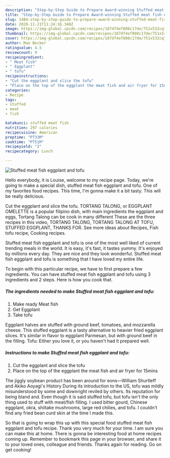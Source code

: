```yaml
---
description: "Step-by-Step Guide to Prepare Award-winning Stuffed meat fish eggplant and tofu"
title: "Step-by-Step Guide to Prepare Award-winning Stuffed meat fish eggplant and tofu"
slug: 1484-step-by-step-guide-to-prepare-award-winning-stuffed-meat-fish-eggplant-and-tofu
date: 2020-11-21T11:24:16.348Z
image: https://img-global.cpcdn.com/recipes/187df4ef808c17de/751x532cq70/stuffed-meat-fish-eggplant-and-tofu-recipe-main-photo.jpg
thumbnail: https://img-global.cpcdn.com/recipes/187df4ef808c17de/751x532cq70/stuffed-meat-fish-eggplant-and-tofu-recipe-main-photo.jpg
cover: https://img-global.cpcdn.com/recipes/187df4ef808c17de/751x532cq70/stuffed-meat-fish-eggplant-and-tofu-recipe-main-photo.jpg
author: Mae Becker
ratingvalue: 4.5
reviewcount: 9
recipeingredient:
- " Meat fish"
- " Eggplant"
- " tofu"
recipeinstructions:
- "Cut the eggplant and slice the tofu"
- "Place on the top of the eggplant the meat fish and air fryer for 15mins"
categories:
- Recipe
tags:
- stuffed
- meat
- fish

katakunci: stuffed meat fish 
nutrition: 297 calories
recipecuisine: American
preptime: "PT33M"
cooktime: "PT51M"
recipeyield: "2"
recipecategory: Lunch

---
```



![Stuffed meat fish eggplant and tofu](https://img-global.cpcdn.com/recipes/187df4ef808c17de/751x532cq70/stuffed-meat-fish-eggplant-and-tofu-recipe-main-photo.jpg)

Hello everybody, it is Louise, welcome to my recipe page. Today, we're going to make a special dish, stuffed meat fish eggplant and tofu. One of my favorites food recipes. This time, I'm gonna make it a bit tasty. This will be really delicious.

Cut the eggplant and slice the tofu. TORTANG TALONG, or EGGPLANT OMELETTE is a popular filipino dish, with main ingredients the eggplant and eggs, Tortang Talong can be cook in many different These are the three recipes in this video, TORTANG TALONG, TORTANG TALONG AT TOFU, STUFFED EGGPLANT, THANKS FOR. See more ideas about Recipes, Fish tofu recipe, Cooking recipes.

Stuffed meat fish eggplant and tofu is one of the most well liked of current trending meals in the world. It is easy, it's fast, it tastes yummy. It's enjoyed by millions every day. They are nice and they look wonderful. Stuffed meat fish eggplant and tofu is something that I have loved my entire life.


To begin with this particular recipe, we have to first prepare a few ingredients. You can have stuffed meat fish eggplant and tofu using 3 ingredients and 2 steps. Here is how you cook that.

<!--inarticleads1-->

##### The ingredients needed to make Stuffed meat fish eggplant and tofu:

1. Make ready  Meat fish
1. Get  Eggplant
1. Take  tofu


Eggplant halves are stuffed with ground beef, tomatoes, and mozzarella cheese. This stuffed eggplant is a tasty alternative to heavier fried eggplant slices. It&#39;s similar in flavor to eggplant Parmesan, but with ground beef in the filling. Tofu: Either you love it, or you haven&#39;t had it prepared well. 

<!--inarticleads2-->

##### Instructions to make Stuffed meat fish eggplant and tofu:

1. Cut the eggplant and slice the tofu
1. Place on the top of the eggplant the meat fish and air fryer for 15mins


The jiggly soybean product has been around for eons—William Shurtleff and Akiko Aoyagi&#39;s History During its introduction to the US, tofu was mildly misunderstood by some and downright reviled by others. Its reputation for being bland and. Even though it is said stuffed tofu, but tofu isn&#39;t the only thing used to stuff with meat/fish filling. I used bitter gourd, Chinese eggplant, okra, shiitake mushrooms, large red chilies, and tofu. I couldn&#39;t find any fried bean curd skin at the time I made this. 

So that is going to wrap this up with this special food stuffed meat fish eggplant and tofu recipe. Thank you very much for your time. I am sure you can make this at home. There is gonna be interesting food at home recipes coming up. Remember to bookmark this page in your browser, and share it to your loved ones, colleague and friends. Thanks again for reading. Go on get cooking!
